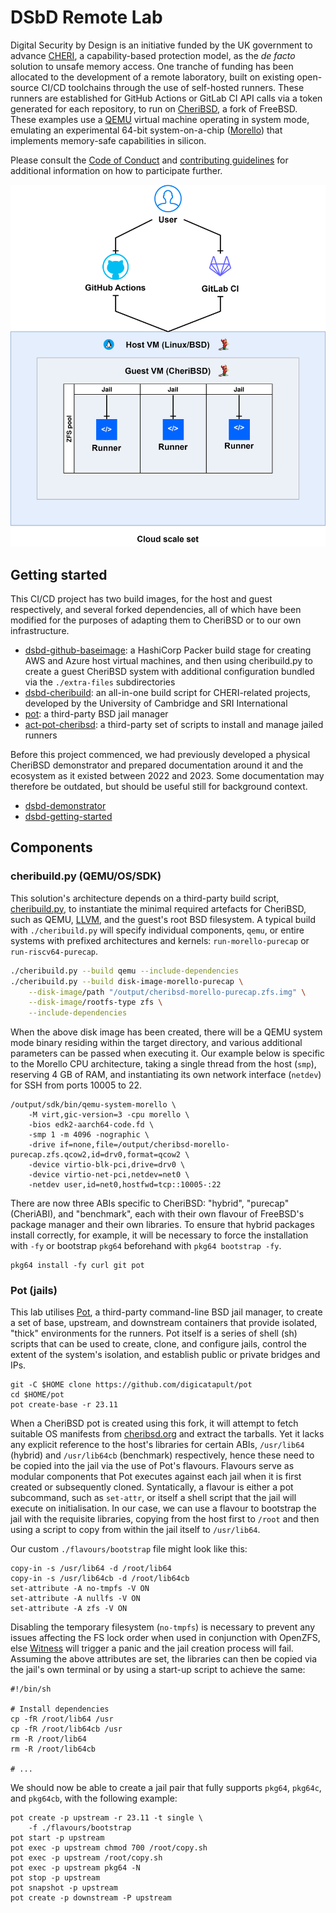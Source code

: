 # DSbD Remote Lab

Digital Security by Design is an initiative funded by the UK government to advance [CHERI][cheri], a capability-based protection model, as the _de facto_ solution to unsafe memory access.
One tranche of funding has been allocated to the development of a remote laboratory, built on existing open-source CI/CD toolchains through the use of self-hosted runners.
These runners are established for GitHub Actions or GitLab CI API calls via a token generated for each repository, to run on [CheriBSD][cheribsd], a fork of FreeBSD.
These examples use a [QEMU][qemu] virtual machine operating in system mode, emulating an experimental 64-bit system-on-a-chip ([Morello][morello]) that implements memory-safe capabilities in silicon.

Please consult the [Code of Conduct][conduct] and [contributing guidelines][contributing] for additional information on how to participate further.

![cicd][cicd]


## Getting started

This CI/CD project has two build images, for the host and guest respectively, and several forked dependencies, all of which have been modified for the purposes of adapting them to CheriBSD or to our own infrastructure.
- [dsbd-github-baseimage][baseimage]: a HashiCorp Packer build stage for creating AWS and Azure host virtual machines, and then using cheribuild.py to create a guest CheriBSD system with additional configuration bundled via the `./extra-files` subdirectories
- [dsbd-cheribuild][cheribuild]: an all-in-one build script for CHERI-related projects, developed by the University of Cambridge and SRI International
- [pot][pot]: a third-party BSD jail manager
- [act-pot-cheribsd][act-pot]: a third-party set of scripts to install and manage jailed runners

Before this project commenced, we had previously developed a physical CheriBSD demonstrator and prepared documentation around it and the ecosystem as it existed between 2022 and 2023. Some documentation may therefore be outdated, but should be useful still for background context.
- [dsbd-demonstrator][demonstrator]
- [dsbd-getting-started][start]


<!-- TODO: ## Example configuration -->


## Components

### cheribuild.py (QEMU/OS/SDK)

This solution's architecture depends on a third-party build script, [cheribuild.py][cheribuild], to instantiate the minimal required artefacts for CheriBSD, such as QEMU, [LLVM][llvm], and the guest's root BSD filesystem.
A typical build with `./cheribuild.py` will specify individual components, `qemu`, or entire systems with prefixed architectures and kernels: `run-morello-purecap` or `run-riscv64-purecap`.

```bash
./cheribuild.py --build qemu --include-dependencies
./cheribuild.py --build disk-image-morello-purecap \
    --disk-image/path "/output/cheribsd-morello-purecap.zfs.img" \
    --disk-image/rootfs-type zfs \
    --include-dependencies
```

When the above disk image has been created, there will be a QEMU system mode binary residing within the target directory, and various additional parameters can be passed when executing it.
Our example below is specific to the Morello CPU architecture, taking a single thread from the host (`smp`), reserving 4 GB of RAM, and instantiating its own network interface (`netdev`) for SSH from ports 10005 to 22.

```shell
/output/sdk/bin/qemu-system-morello \
    -M virt,gic-version=3 -cpu morello \
    -bios edk2-aarch64-code.fd \
    -smp 1 -m 4096 -nographic \
    -drive if=none,file=/output/cheribsd-morello-purecap.zfs.qcow2,id=drv0,format=qcow2 \
    -device virtio-blk-pci,drive=drv0 \
    -device virtio-net-pci,netdev=net0 \
    -netdev user,id=net0,hostfwd=tcp::10005-:22
```

There are now three ABIs specific to CheriBSD: "hybrid", "purecap" (CheriABI), and "benchmark", each with their own flavour of FreeBSD's package manager and their own libraries.
To ensure that hybrid packages install correctly, for example, it will be necessary to force the installation with `-fy` or bootstrap `pkg64` beforehand with `pkg64 bootstrap -fy`.

```shell
pkg64 install -fy curl git pot
```


### Pot (jails)

This lab utilises [Pot][pot], a third-party command-line BSD jail manager, to create a set of base, upstream, and downstream containers that provide isolated, "thick" environments for the runners.
Pot itself is a series of shell (sh) scripts that can be used to create, clone, and configure jails, control the extent of the system's isolation, and establish public or private bridges and IPs.

```shell
git -C $HOME clone https://github.com/digicatapult/pot
cd $HOME/pot
pot create-base -r 23.11
```

When a CheriBSD pot is created using this fork, it will attempt to fetch suitable OS manifests from [cheribsd.org][cheribsd.org] and extract the tarballs.
Yet it lacks any explicit reference to the host's libraries for certain ABIs, `/usr/lib64` (hybrid) and `/usr/lib64cb` (benchmark) respectively, hence these need to be copied into the jail via the use of Pot's flavours.
Flavours serve as modular components that Pot executes against each jail when it is first created or subsequently cloned.
Syntatically, a flavour is either a pot subcommand, such as `set-attr`, or itself a shell script that the jail will execute on initialisation.
In our case, we can use a flavour to bootstrap the jail with the requisite libraries, copying from the host first to `/root` and then using a script to copy from within the jail itself to `/usr/lib64`.

Our custom `./flavours/bootstrap` file might look like this:

```
copy-in -s /usr/lib64 -d /root/lib64
copy-in -s /usr/lib64cb -d /root/lib64cb
set-attribute -A no-tmpfs -V ON
set-attribute -A nullfs -V ON
set-attribute -A zfs -V ON
```

Disabling the temporary filesystem (`no-tmpfs`) is necessary to prevent any issues affecting the FS lock order when used in conjunction with OpenZFS, else [Witness][witness] will trigger a panic and the jail creation process will fail.
Assuming the above attributes are set, the libraries can then be copied via the jail's own terminal or by using a start-up script to achieve the same:

```shell
#!/bin/sh

# Install dependencies
cp -fR /root/lib64 /usr
cp -fR /root/lib64cb /usr
rm -R /root/lib64
rm -R /root/lib64cb

# ...
```

We should now be able to create a jail pair that fully supports `pkg64`,
`pkg64c`, and `pkg64cb`, with the following example:

```shell
pot create -p upstream -r 23.11 -t single \
    -f ./flavours/bootstrap
pot start -p upstream
pot exec -p upstream chmod 700 /root/copy.sh
pot exec -p upstream /root/copy.sh
pot exec -p upstream pkg64 -N
pot stop -p upstream
pot snapshot -p upstream
pot create -p downstream -P upstream
```


<!-- TODO: ### Act -->


<!-- Links -->
[act-pot]:      https://github.com/digicatapult/act-pot-cheribsd
[baseimage]:    https://github.com/digicatapult/dsbd-github-baseimage
[cheri]:        https://www.cl.cam.ac.uk/research/security/ctsrd/cheri
[cheribsd.org]: https://cheribsd.org/
[cheribsd]:     https://github.com/CTSRD-CHERI/cheribsd
[cheribuild]:   https://github.com/digicatapult/dsbd-cheribuild
[cicd]:         /docs/images/cicd.svg
[conduct]:      /CODE_OF_CONDUCT.md
[contributing]: /CONTRIBUTING.md
[demonstrator]: https://github.com/digicatapult/dsbd-demonstrator
[start]:        https://github.com/digicatapult/dsbd-getting-started
[llvm]:         https://llvm.org/
[morello]:      https://www.morello-project.org/
[pot]:          https://github.com/digicatapult/pot
[qemu]:         https://www.qemu.org/
[readme]:       /README.md
[witness]:      https://man.freebsd.org/cgi/man.cgi?query=witness
